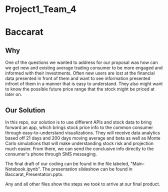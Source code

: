 # Project1_Team_4


# Baccarat

## Why

One of the questions we wanted to address for our proposal was how can we get new and existing average trading consumer to be more engaged and informed with their investments.  Often new users are lost at the financial data presented in front of them and want to see information presented infront of them in a manner that is easy to understand. They also might want to know the possible future price range that the stock might be priced at later on.  

## Our Solution

In this repo, our solution is to use different APIs and stock data to bring forward an app, which brings stock price info to the common consumer through easy-to-understand visualizations.  They will receive data analytics based off 21 days and 200 days moving average and beta as well as Monte Carlo simulations that will make understanding stock risk and projection much easier.
From there, we can send the conclusive info directly to the consumer's phone through SMS messaging.


The final draft of our coding can be found in the file labeled, "Main-Notebook.ipynb". The presentation slideshow can be found in Baccarat_Presentation.pptx.

Any and all other files show the steps we took to arrive at our final product.
